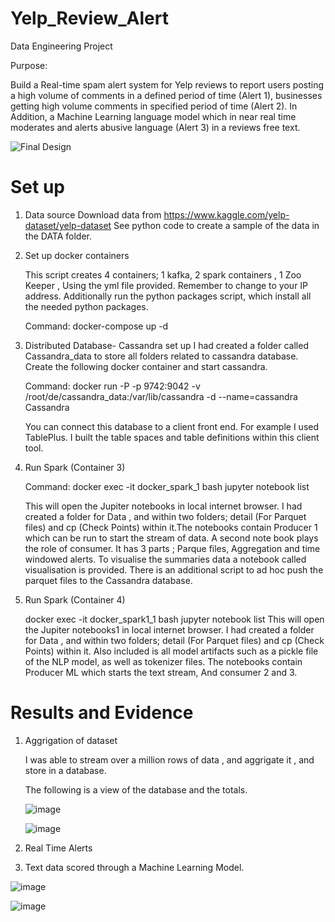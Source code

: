 # Yelp_Review_Alert
Data Engineering Project 

Purpose:

Build a Real-time spam alert system for Yelp reviews to report users posting a high volume of comments in a defined period of time (Alert 1), businesses getting high volume comments in specified period of time (Alert 2). In Addition, a Machine Learning language model which in near real time moderates and alerts abusive language (Alert 3) in a reviews free text. 



![Final Design](https://user-images.githubusercontent.com/8738489/127738869-4ffc72d4-44bf-4166-947a-7f513d989a99.png)




# Set up 

1.	Data source
      Download data from https://www.kaggle.com/yelp-dataset/yelp-dataset
      See python code to create a sample of the data in the DATA folder. 


2.	Set up docker containers 

      This script creates 4 containers; 1 kafka, 2 spark containers , 1 Zoo Keeper , Using the yml file provided. Remember to change to your IP address. 
      Additionally run the python packages script, which install all the needed python packages.

      Command: docker-compose up -d 


3.	Distributed Database- Cassandra set up 
      I had created a folder called Cassandra_data to store all folders related to cassandra database. Create the following docker container and start cassandra.  
      
      Command: docker run -P -p 9742:9042 -v /root/de/cassandra_data:/var/lib/cassandra -d --name=cassandra Cassandra

      You can connect this database to a client front end. For example I used TablePlus. I built the table spaces and table definitions within this client tool. 

4.	Run Spark (Container 3) 
      
      Command: docker exec -it docker_spark_1 bash jupyter notebook list

      This will open the Jupiter notebooks in local internet browser. I had created a folder for Data , and within two folders; detail (For Parquet files) and cp         (Check Points) within it.The notebooks contain Producer 1 which can be run to start the stream of data. A second note book plays the role of consumer. It has       3 parts ; Parque files, Aggregation and time windowed alerts. To visualise the summaries data a notebook called visualisation is provided.  There is an             additional script to ad hoc push the parquet files to the Cassandra database. 

5.	Run Spark (Container 4) 

      docker exec -it docker_spark1_1 bash jupyter notebook list
      This will open the Jupiter notebooks1 in local internet browser. I had created a folder for Data , and within two folders; detail (For Parquet files) and cp         (Check Points) within it. Also included is all model artifacts such as a pickle file of the NLP model, as well as tokenizer files. The notebooks contain             Producer ML which starts the text stream, And consumer 2 and 3.



# Results and Evidence 

1. Aggrigation of dataset 

   I was able to stream over a  million rows of data , and aggrigate it , and store in a database. 
  
   
   The following is a view of the database and the totals. 
   
   ![image](https://user-images.githubusercontent.com/8738489/129901883-71a93930-9ad5-4bde-af1d-21686d828fe9.png)
   
   ![image](https://user-images.githubusercontent.com/8738489/129902019-8796d7ff-574d-4c8b-8732-e2462f4440ba.png)

2. Real Time Alerts 







3. Text data scored through a Machine Learning Model. 


![image](https://user-images.githubusercontent.com/8738489/129909198-bcca3031-aea3-4466-9354-6b8454ffaf6e.png)


![image](https://user-images.githubusercontent.com/8738489/129909417-7df30b15-8397-4f92-8a3a-e1c3fe134764.png)




